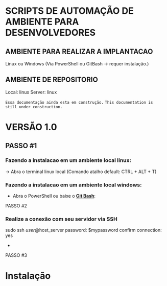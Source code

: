 # SCRIPTS DE AUTOMAÇÃO DE AMBIENTE PARA DESENVOLVEDORES

## AMBIENTE PARA REALIZAR A IMPLANTACAO
Linux ou Windows (Via PowerShell ou GitBash -> requer instalação.)

## AMBIENTE DE REPOSITORIO
Local: linux
Server: linux

```Essa documentação ainda esta em construção.```
```This documentation is still under construction.```

# VERSÃO 1.0


## PASSO #1

### Fazendo a instalacao em um ambiente local linux:
 -> Abra o terminal linux local (Comando atalho default: CTRL + ALT + T)

### Fazendo a instalacao em um ambiente local windows:
- Abra o PowerShell ou baixe o **[Git Bash]**: 


PASSO #2

### Realize a conexão com seu servidor via SSH

sudo ssh $user@$host_server
password: $mypassword
confirm connection: yes

-

PASSO #3

# Instalação 

[Git Bash]: https://bit.ly/2HIc5r7